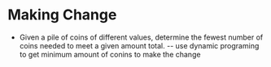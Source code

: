 # Making Change
- Given a pile of coins of different values, determine the fewest number of coins needed to meet a given amount total.
-- use dynamic programing to get minimum amount of conins to make the change
